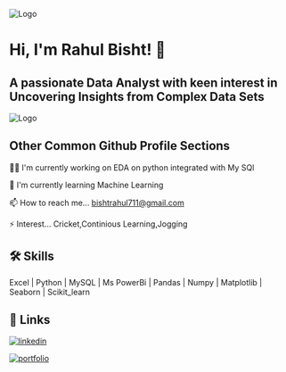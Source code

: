 
![Logo](https://th.bing.com/th/id/OIP.lrO8StC3OucbmWcZYEc1mgHaB2?pid=ImgDet&rs=1)


# Hi, I'm Rahul Bisht! 👋
## A passionate Data Analyst with keen interest in Uncovering Insights from Complex Data Sets



![Logo](https://www.careerguide.com/career/wp-content/uploads/2020/03/data-analysis.gif)
## Other Common Github Profile Sections
👩‍💻 I'm currently working on EDA on python integrated with My SQl

🧠 I'm currently learning Machine Learning



📫 How to reach me... bishtrahul711@gmail.com



⚡️ Interest... Cricket,Continious Learning,Jogging


## 🛠 Skills
Excel | Python | MySQL | Ms PowerBi | Pandas  | Numpy | Matplotlib | Seaborn | Scikit_learn


## 🔗 Links

[![linkedin](https://img.shields.io/badge/linkedin-0A66C2?style=for-the-badge&logo=linkedin&logoColor=white)](https://www.linkedin.com/in/contact-rahulbisht1997/)

[![portfolio](https://img.shields.io/badge/-Hackerrank-2EC866?style=for-the-badge&logo=HackerRank&logoColor=white)](https://www.hackerrank.com/bishtrahul711
)


